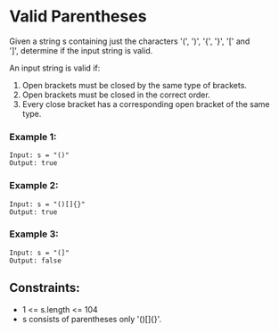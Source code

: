 # Valid Parentheses

Given a string s containing just the characters '(', ')', '{', '}', '[' and  
']', determine if the input string is valid.

An input string is valid if:

1. Open brackets must be closed by the same type of brackets.
2. Open brackets must be closed in the correct order.
3. Every close bracket has a corresponding open bracket of the same type.


### Example 1:

    Input: s = "()"
    Output: true

### Example 2:

    Input: s = "()[]{}"
    Output: true

### Example 3:

    Input: s = "(]"
    Output: false

## Constraints:

* 1 <= s.length <= 104
* s consists of parentheses only '()[]{}'.

